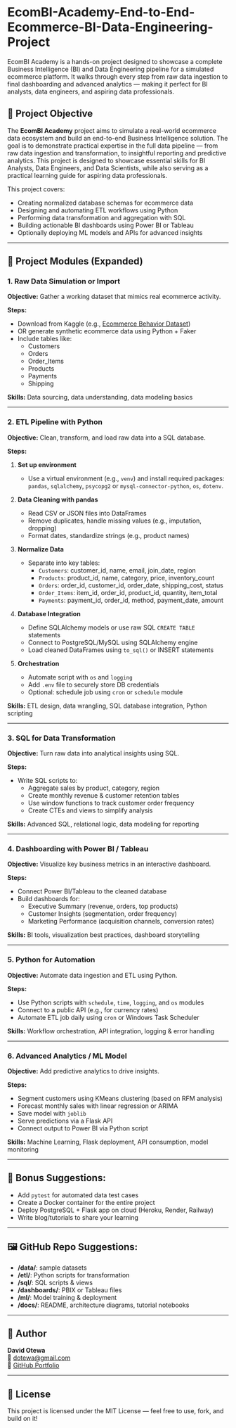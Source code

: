 # EcomBI-Academy-End-to-End-Ecommerce-BI-Data-Engineering-Project
EcomBI Academy is a hands-on project designed to showcase a complete Business Intelligence (BI) and Data Engineering pipeline for a simulated ecommerce platform. It walks through every step from raw data ingestion to final dashboarding and advanced analytics — making it perfect for BI analysts, data engineers, and aspiring data professionals.

## 🎯 Project Objective
The **EcomBI Academy** project aims to simulate a real-world ecommerce data ecosystem and build an end-to-end Business Intelligence solution. The goal is to demonstrate practical expertise in the full data pipeline — from raw data ingestion and transformation, to insightful reporting and predictive analytics. This project is designed to showcase essential skills for BI Analysts, Data Engineers, and Data Scientists, while also serving as a practical learning guide for aspiring data professionals.

This project covers:
- Creating normalized database schemas for ecommerce data
- Designing and automating ETL workflows using Python
- Performing data transformation and aggregation with SQL
- Building actionable BI dashboards using Power BI or Tableau
- Optionally deploying ML models and APIs for advanced insights

---

## 🧩 Project Modules (Expanded)

### **1. Raw Data Simulation or Import**
**Objective:** Gather a working dataset that mimics real ecommerce activity.

**Steps:**
- Download from Kaggle (e.g., [Ecommerce Behavior Dataset](https://www.kaggle.com/datasets/mkechinov/ecommerce-behavior-data-from-multi-category-store))
- OR generate synthetic ecommerce data using Python + Faker
- Include tables like:
  - Customers
  - Orders
  - Order_Items
  - Products
  - Payments
  - Shipping

**Skills:** Data sourcing, data understanding, data modeling basics

---

### **2. ETL Pipeline with Python**
**Objective:** Clean, transform, and load raw data into a SQL database.

**Steps:**
1. **Set up environment**
   - Use a virtual environment (e.g., `venv`) and install required packages: `pandas`, `sqlalchemy`, `psycopg2` or `mysql-connector-python`, `os`, `dotenv`.

2. **Data Cleaning with pandas**
   - Read CSV or JSON files into DataFrames
   - Remove duplicates, handle missing values (e.g., imputation, dropping)
   - Format dates, standardize strings (e.g., product names)

3. **Normalize Data**
   - Separate into key tables:
     - `Customers`: customer_id, name, email, join_date, region
     - `Products`: product_id, name, category, price, inventory_count
     - `Orders`: order_id, customer_id, order_date, shipping_cost, status
     - `Order_Items`: item_id, order_id, product_id, quantity, item_total
     - `Payments`: payment_id, order_id, method, payment_date, amount

4. **Database Integration**
   - Define SQLAlchemy models or use raw SQL `CREATE TABLE` statements
   - Connect to PostgreSQL/MySQL using SQLAlchemy engine
   - Load cleaned DataFrames using `to_sql()` or INSERT statements

5. **Orchestration**
   - Automate script with `os` and `logging`
   - Add `.env` file to securely store DB credentials
   - Optional: schedule job using `cron` or `schedule` module

**Skills:** ETL design, data wrangling, SQL database integration, Python scripting

---

### **3. SQL for Data Transformation**
**Objective:** Turn raw data into analytical insights using SQL.

**Steps:**
- Write SQL scripts to:
  - Aggregate sales by product, category, region
  - Create monthly revenue & customer retention tables
  - Use window functions to track customer order frequency
  - Create CTEs and views to simplify analysis

**Skills:** Advanced SQL, relational logic, data modeling for reporting

---

### **4. Dashboarding with Power BI / Tableau**
**Objective:** Visualize key business metrics in an interactive dashboard.

**Steps:**
- Connect Power BI/Tableau to the cleaned database
- Build dashboards for:
  - Executive Summary (revenue, orders, top products)
  - Customer Insights (segmentation, order frequency)
  - Marketing Performance (acquisition channels, conversion rates)

**Skills:** BI tools, visualization best practices, dashboard storytelling

---

### **5. Python for Automation**
**Objective:** Automate data ingestion and ETL using Python.

**Steps:**
- Use Python scripts with `schedule`, `time`, `logging`, and `os` modules
- Connect to a public API (e.g., for currency rates)
- Automate ETL job daily using `cron` or Windows Task Scheduler

**Skills:** Workflow orchestration, API integration, logging & error handling

---

### **6. Advanced Analytics / ML Model**
**Objective:** Add predictive analytics to drive insights.

**Steps:**
- Segment customers using KMeans clustering (based on RFM analysis)
- Forecast monthly sales with linear regression or ARIMA
- Save model with `joblib`
- Serve predictions via a Flask API
- Connect output to Power BI via Python script

**Skills:** Machine Learning, Flask deployment, API consumption, model monitoring

---

## 🧠 Bonus Suggestions:
- Add `pytest` for automated data test cases
- Create a Docker container for the entire project
- Deploy PostgreSQL + Flask app on cloud (Heroku, Render, Railway)
- Write blog/tutorials to share your learning

---

## 🖼️ GitHub Repo Suggestions:
- **/data/**: sample datasets
- **/etl/**: Python scripts for transformation
- **/sql/**: SQL scripts & views
- **/dashboards/**: PBIX or Tableau files
- **/ml/**: Model training & deployment
- **/docs/**: README, architecture diagrams, tutorial notebooks

---

## 👤 Author
**David Otewa**  
📧 dotewa@gmail.com  
🔗 [GitHub Portfolio](https://github.com/daveotewa)

---

## 📜 License
This project is licensed under the MIT License — feel free to use, fork, and build on it!

